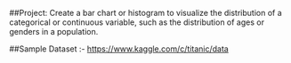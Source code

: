 ##Project:
Create a bar chart or histogram to visualize the distribution of a categorical or continuous variable, such as the distribution of ages or genders in a population.

##Sample Dataset :-
https://www.kaggle.com/c/titanic/data
